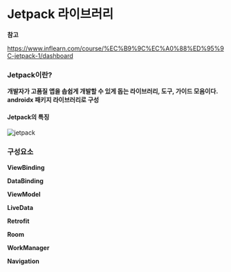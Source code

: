 
<h1>Jetpack 라이브러리</h1>
 
 **참고**
 
 https://www.inflearn.com/course/%EC%B9%9C%EC%A0%88%ED%95%9C-jetpack-1/dashboard
 
 <h3>Jetpack이란?</h3>
 
 **개발자가 고품질 앱을 솝쉽게 개발할 수 있게 돕는 라이브러리, 도구, 가이드 모음이다.
 androidx 패키지 라이브러리로 구성**

<h4>Jetpack의 특징</h4>

![jetpack](https://github.com/Seol0716/Jetpack/assets/60384142/ef7f6178-8669-4063-ad72-7520a1c61d30)

<h3>구성요소</h3>

**ViewBinding**

**DataBinding**

**ViewModel** 

**LiveData**

**Retrofit**

**Room**

**WorkManager**

**Navigation**


 
 
 
